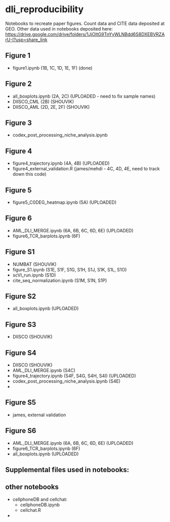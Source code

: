 # dli_reproducibility
Notebooks to recreate paper figures. Count data and CITE data deposited at GEO. Other data used in notebooks deposited here: https://drive.google.com/drive/folders/1JjOltG9TnYyWLNBdd6S8DXEBVRZArU-I?usp=share_link

## Figure 1
- figure1.ipynb (1B, 1C, 1D, 1E, 1F) (done)

## Figure 2
- all_boxplots.ipynb (2A, 2C) (UPLOADED - need to fix sample names)
- DIISCO_CML (2B) (SHOUVIK)
- DIISCO_AML (2D, 2E, 2F) (SHOUVIK)

## Figure 3
- codex_post_processing_niche_analysis.ipynb

## Figure 4
- figure4_trajectory.ipynb (4A, 4B) (UPLOADED)
- figure4_external_validation.R (james/mehdi - 4C, 4D, 4E, need to track down this code) 

## Figure 5
- figure5_C0DEG_heatmap.ipynb (5A) (UPLOADED)

## Figure 6
- AML_DLI_MERGE.ipynb (6A, 6B, 6C, 6D, 6E) (UPLOADED)
- figure6_TCR_barplots.ipynb (6F)

## Figure S1
- NUMBAT (SHOUVIK)
- figure_S1.ipynb (S1E, S1F, S1G, S1H, S1J, S1K, S1L, S1O)
- scVI_run.ipynb (S1D)
- cite_seq_normalization.ipynb (S1M, S1N, S1P)

## Figure S2
- all_boxplots.ipynb (UPLOADED)

## Figure S3
- DIISCO (SHOUVIK)

## Figure S4
- DIISCO (SHOUVIK)
- AML_DLI_MERGE.ipynb (S4C)
- figure4_trajectory.ipynb (S4F, S4G, S4H, S4I) (UPLOADED)
- codex_post_processing_niche_analysis.ipynb (S4E)
- 
## Figure S5
- james, external validation

## Figure S6
- AML_DLI_MERGE.ipynb (6A, 6B, 6C, 6D, 6E) (UPLOADED)
- figure6_TCR_barplots.ipynb (6F)
- all_boxplots.ipynb (UPLOADED)

## Supplemental files used in notebooks:



## other notebooks
- cellphoneDB and cellchat:
  - cellphoneDB.ipynb
  - cellchat.R
- 



